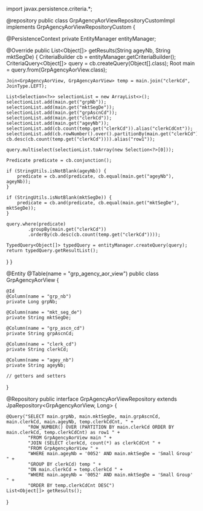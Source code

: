 import javax.persistence.criteria.*;

@repository
public class GrpAgencyAorViewRepositoryCustomImpl implements GrpAgencyAorViewRepositoryCustom {

@PersistenceContext
private EntityManager entityManager;

@Override
public List<Object[]> getResults(String ageyNb, String mktSegDe) {
    CriteriaBuilder cb = entityManager.getCriteriaBuilder();
    CriteriaQuery<Object[]> query = cb.createQuery(Object[].class);
    Root<GrpAgencyAorView> main = query.from(GrpAgencyAorView.class);

    Join<GrpAgencyAorView, GrpAgencyAorView> temp = main.join("clerkCd", JoinType.LEFT);

    List<Selection<?>> selectionList = new ArrayList<>();
    selectionList.add(main.get("grpNb"));
    selectionList.add(main.get("mktSegDe"));
    selectionList.add(main.get("grpAscnCd"));
    selectionList.add(main.get("clerkCd"));
    selectionList.add(main.get("ageyNb"));
    selectionList.add(cb.count(temp.get("clerkCd")).alias("clerkCdCnt"));
    selectionList.add(cb.rowNumber().over().partitionBy(main.get("clerkCd")).orderBy(main.get("clerkCd"), cb.desc(cb.count(temp.get("clerkCd")))).alias("row1"));

    query.multiselect(selectionList.toArray(new Selection<?>[0]));

    Predicate predicate = cb.conjunction();

    if (StringUtils.isNotBlank(ageyNb)) {
        predicate = cb.and(predicate, cb.equal(main.get("ageyNb"), ageyNb));
    }

    if (StringUtils.isNotBlank(mktSegDe)) {
        predicate = cb.and(predicate, cb.equal(main.get("mktSegDe"), mktSegDe));
    }

    query.where(predicate)
            .groupBy(main.get("clerkCd"))
            .orderBy(cb.desc(cb.count(temp.get("clerkCd"))));

    TypedQuery<Object[]> typedQuery = entityManager.createQuery(query);
    return typedQuery.getResultList();
}
}


@Entity
@Table(name = "grp_agency_aor_view")
public class GrpAgencyAorView {

    @Id
    @Column(name = "grp_nb")
    private Long grpNb;

    @Column(name = "mkt_seg_de")
    private String mktSegDe;

    @Column(name = "grp_ascn_cd")
    private String grpAscnCd;

    @Column(name = "clerk_cd")
    private String clerkCd;

    @Column(name = "agey_nb")
    private String ageyNb;

    // getters and setters
}

@Repository
public interface GrpAgencyAorViewRepository extends JpaRepository<GrpAgencyAorView, Long> {

    @Query("SELECT main.grpNb, main.mktSegDe, main.grpAscnCd, main.clerkCd, main.ageyNb, temp.clerkCdCnt, " +
            "ROW_NUMBER() OVER (PARTITION BY main.clerkCd ORDER BY main.clerkCd, temp.clerkCdCnt) as row1 " +
            "FROM GrpAgencyAorView main " +
            "JOIN (SELECT clerkCd, count(*) as clerkCdCnt " +
            "FROM GrpAgencyAorView " +
            "WHERE main.ageyNb = '0052' AND main.mktSegDe = 'Small Group' " +
            "GROUP BY clerkCd) temp " +
            "ON main.clerkCd = temp.clerkCd " +
            "WHERE main.ageyNb = '0052' AND main.mktSegDe = 'Small Group' " +
            "ORDER BY temp.clerkCdCnt DESC")
    List<Object[]> getResults();
}
